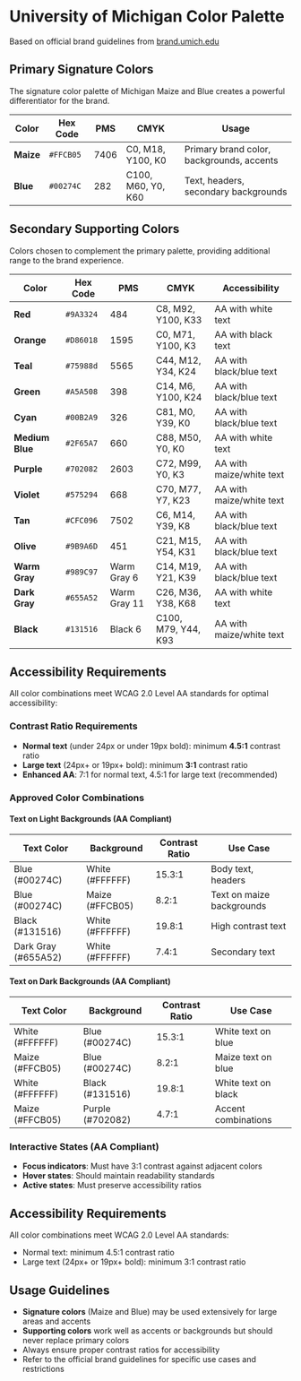 # University of Michigan Color Palette

Based on official brand guidelines from [brand.umich.edu](https://brand.umich.edu/design-resources/colors/)

## Primary Signature Colors

The signature color palette of Michigan Maize and Blue creates a powerful differentiator for the brand.

| Color | Hex Code | PMS | CMYK | Usage |
|-------|----------|-----|------|-------|
| **Maize** | `#FFCB05` | 7406 | C0, M18, Y100, K0 | Primary brand color, backgrounds, accents |
| **Blue** | `#00274C` | 282 | C100, M60, Y0, K60 | Text, headers, secondary backgrounds |

## Secondary Supporting Colors

Colors chosen to complement the primary palette, providing additional range to the brand experience.

| Color | Hex Code | PMS | CMYK | Accessibility |
|-------|----------|-----|------|---------------|
| **Red** | `#9A3324` | 484 | C8, M92, Y100, K33 | AA with white text |
| **Orange** | `#D86018` | 1595 | C0, M71, Y100, K3 | AA with black text |
| **Teal** | `#75988d` | 5565 | C44, M12, Y34, K24 | AA with black/blue text |
| **Green** | `#A5A508` | 398 | C14, M6, Y100, K24 | AA with black/blue text |
| **Cyan** | `#00B2A9` | 326 | C81, M0, Y39, K0 | AA with black/blue text |
| **Medium Blue** | `#2F65A7` | 660 | C88, M50, Y0, K0 | AA with white text |
| **Purple** | `#702082` | 2603 | C72, M99, Y0, K3 | AA with maize/white text |
| **Violet** | `#575294` | 668 | C70, M77, Y7, K23 | AA with maize/white text |
| **Tan** | `#CFC096` | 7502 | C6, M14, Y39, K8 | AA with black/blue text |
| **Olive** | `#9B9A6D` | 451 | C21, M15, Y54, K31 | AA with black/blue text |
| **Warm Gray** | `#989C97` | Warm Gray 6 | C14, M19, Y21, K39 | AA with black/blue text |
| **Dark Gray** | `#655A52` | Warm Gray 11 | C26, M36, Y38, K68 | AA with white text |
| **Black** | `#131516` | Black 6 | C100, M79, Y44, K93 | AA with maize/white text |

## Accessibility Requirements

All color combinations meet WCAG 2.0 Level AA standards for optimal accessibility:

### Contrast Ratio Requirements
- **Normal text** (under 24px or under 19px bold): minimum **4.5:1** contrast ratio
- **Large text** (24px+ or 19px+ bold): minimum **3:1** contrast ratio
- **Enhanced AA**: 7:1 for normal text, 4.5:1 for large text (recommended)

### Approved Color Combinations

#### Text on Light Backgrounds (AA Compliant)
| Text Color | Background | Contrast Ratio | Use Case |
|------------|------------|----------------|----------|
| Blue (#00274C) | White (#FFFFFF) | 15.3:1 | Body text, headers |
| Blue (#00274C) | Maize (#FFCB05) | 8.2:1 | Text on maize backgrounds |
| Black (#131516) | White (#FFFFFF) | 19.8:1 | High contrast text |
| Dark Gray (#655A52) | White (#FFFFFF) | 7.4:1 | Secondary text |

#### Text on Dark Backgrounds (AA Compliant)  
| Text Color | Background | Contrast Ratio | Use Case |
|------------|------------|----------------|----------|
| White (#FFFFFF) | Blue (#00274C) | 15.3:1 | White text on blue |
| Maize (#FFCB05) | Blue (#00274C) | 8.2:1 | Maize text on blue |
| White (#FFFFFF) | Black (#131516) | 19.8:1 | White text on black |
| Maize (#FFCB05) | Purple (#702082) | 4.7:1 | Accent combinations |

### Interactive States (AA Compliant)
- **Focus indicators**: Must have 3:1 contrast against adjacent colors
- **Hover states**: Should maintain readability standards
- **Active states**: Must preserve accessibility ratios

## Accessibility Requirements

All color combinations meet WCAG 2.0 Level AA standards:
- Normal text: minimum 4.5:1 contrast ratio
- Large text (24px+ or 19px+ bold): minimum 3:1 contrast ratio

## Usage Guidelines

- **Signature colors** (Maize and Blue) may be used extensively for large areas and accents
- **Supporting colors** work well as accents or backgrounds but should never replace primary colors
- Always ensure proper contrast ratios for accessibility
- Refer to the official brand guidelines for specific use cases and restrictions